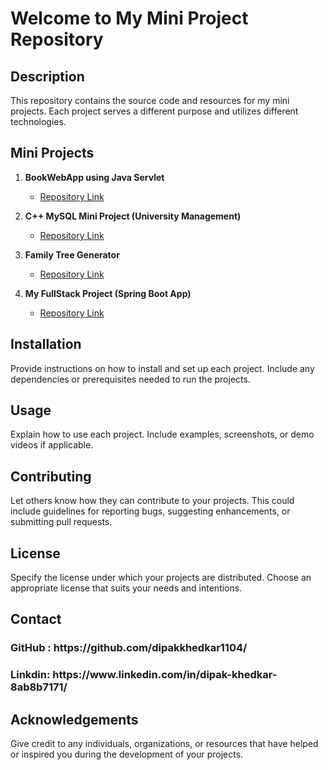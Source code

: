 # Welcome to My Mini Project Repository

## Description
This repository contains the source code and resources for my mini projects. Each project serves a different purpose and utilizes different technologies.

## Mini Projects

1. **BookWebApp using Java Servlet**
   - [Repository Link](https://github.com/dipakkhedkar1104/Mini-Projects/tree/main/BookWebApp-Java-Servlet)

2. **C++ MySQL Mini Project (University Management)**
   - [Repository Link](https://github.com/dipakkhedkar1104/Mini-Projects/tree/main/C%2B%2B%20_MySQL_Mini_project/MyProjectsCPP)

3. **Family Tree Generator**
   - [Repository Link](https://github.com/dipakkhedkar1104/Mini-Projects/tree/main/Family-Tree-Generator)

4. **My FullStack Project (Spring Boot App)**
   - [Repository Link](https://github.com/dipakkhedkar1104/Mini-Projects/tree/main/My_FullStack_Project_SpringB-react)

## Installation
Provide instructions on how to install and set up each project. Include any dependencies or prerequisites needed to run the projects.

## Usage
Explain how to use each project. Include examples, screenshots, or demo videos if applicable.

## Contributing
Let others know how they can contribute to your projects. This could include guidelines for reporting bugs, suggesting enhancements, or submitting pull requests.

## License
Specify the license under which your projects are distributed. Choose an appropriate license that suits your needs and intentions.

## Contact
<h3> <b>GitHub :</b> https://github.com/dipakkhedkar1104/</h3>
<h3> <b> Linkdin: </b> https://www.linkedin.com/in/dipak-khedkar-8ab8b7171/</h3>

## Acknowledgements
Give credit to any individuals, organizations, or resources that have helped or inspired you during the development of your projects.
